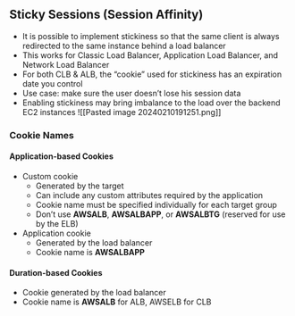 ## Sticky Sessions (Session Affinity)

- It is possible to implement stickiness so that the same client is always redirected to the same instance behind a load balancer
- This works for Classic Load Balancer, Application Load Balancer, and Network Load Balancer
- For both CLB & ALB, the “cookie” used for stickiness has an expiration date you control
- Use case: make sure the user doesn’t lose his session data
- Enabling stickiness may bring imbalance to the load over the backend EC2 instances
![[Pasted image 20240210191251.png]]

### Cookie Names
#### Application-based Cookies
- Custom cookie  
	- Generated by the target  
	- Can include any custom attributes required by the application  
	- Cookie name must be specified individually for each target group  
	- Don’t use **AWSALB**, **AWSALBAPP**, or **AWSALBTG** (reserved for use by the ELB)
- Application cookie  
	- Generated by the load balancer
	- Cookie name is **AWSALBAPP**
#### Duration-based Cookies  
- Cookie generated by the load balancer  
- Cookie name is **AWSALB** for ALB, AWSELB for CLB